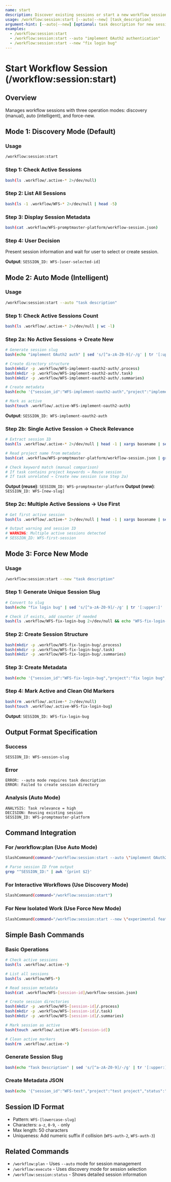 ```yaml
---
name: start
description: Discover existing sessions or start a new workflow session with intelligent session management
usage: /workflow:session:start [--auto|--new] [task_description]
argument-hint: [--auto|--new] [optional: task description for new session]
examples:
  - /workflow:session:start
  - /workflow:session:start --auto "implement OAuth2 authentication"
  - /workflow:session:start --new "fix login bug"
---
```


# Start Workflow Session (/workflow:session:start)

## Overview
Manages workflow sessions with three operation modes: discovery (manual), auto (intelligent), and force-new.

## Mode 1: Discovery Mode (Default)

### Usage
```bash
/workflow:session:start
```

### Step 1: Check Active Sessions
```bash
bash(ls .workflow/.active-* 2>/dev/null)
```

### Step 2: List All Sessions
```bash
bash(ls -1 .workflow/WFS-* 2>/dev/null | head -5)
```

### Step 3: Display Session Metadata
```bash
bash(cat .workflow/WFS-promptmaster-platform/workflow-session.json)
```

### Step 4: User Decision
Present session information and wait for user to select or create session.

**Output**: `SESSION_ID: WFS-[user-selected-id]`

## Mode 2: Auto Mode (Intelligent)

### Usage
```bash
/workflow:session:start --auto "task description"
```

### Step 1: Check Active Sessions Count
```bash
bash(ls .workflow/.active-* 2>/dev/null | wc -l)
```

### Step 2a: No Active Sessions → Create New
```bash
# Generate session slug
bash(echo "implement OAuth2 auth" | sed 's/[^a-zA-Z0-9]/-/g' | tr '[:upper:]' '[:lower:]' | cut -c1-50)

# Create directory structure
bash(mkdir -p .workflow/WFS-implement-oauth2-auth/.process)
bash(mkdir -p .workflow/WFS-implement-oauth2-auth/.task)
bash(mkdir -p .workflow/WFS-implement-oauth2-auth/.summaries)

# Create metadata
bash(echo '{"session_id":"WFS-implement-oauth2-auth","project":"implement OAuth2 auth","status":"planning"}' > .workflow/WFS-implement-oauth2-auth/workflow-session.json)

# Mark as active
bash(touch .workflow/.active-WFS-implement-oauth2-auth)
```

**Output**: `SESSION_ID: WFS-implement-oauth2-auth`

### Step 2b: Single Active Session → Check Relevance
```bash
# Extract session ID
bash(ls .workflow/.active-* 2>/dev/null | head -1 | xargs basename | sed 's/^\.active-//')

# Read project name from metadata
bash(cat .workflow/WFS-promptmaster-platform/workflow-session.json | grep -o '"project":"[^"]*"' | cut -d'"' -f4)

# Check keyword match (manual comparison)
# If task contains project keywords → Reuse session
# If task unrelated → Create new session (use Step 2a)
```

**Output (reuse)**: `SESSION_ID: WFS-promptmaster-platform`
**Output (new)**: `SESSION_ID: WFS-[new-slug]`

### Step 2c: Multiple Active Sessions → Use First
```bash
# Get first active session
bash(ls .workflow/.active-* 2>/dev/null | head -1 | xargs basename | sed 's/^\.active-//')

# Output warning and session ID
# WARNING: Multiple active sessions detected
# SESSION_ID: WFS-first-session
```

## Mode 3: Force New Mode

### Usage
```bash
/workflow:session:start --new "task description"
```

### Step 1: Generate Unique Session Slug
```bash
# Convert to slug
bash(echo "fix login bug" | sed 's/[^a-zA-Z0-9]/-/g' | tr '[:upper:]' '[:lower:]' | cut -c1-50)

# Check if exists, add counter if needed
bash(ls .workflow/WFS-fix-login-bug 2>/dev/null && echo "WFS-fix-login-bug-2" || echo "WFS-fix-login-bug")
```

### Step 2: Create Session Structure
```bash
bash(mkdir -p .workflow/WFS-fix-login-bug/.process)
bash(mkdir -p .workflow/WFS-fix-login-bug/.task)
bash(mkdir -p .workflow/WFS-fix-login-bug/.summaries)
```

### Step 3: Create Metadata
```bash
bash(echo '{"session_id":"WFS-fix-login-bug","project":"fix login bug","status":"planning"}' > .workflow/WFS-fix-login-bug/workflow-session.json)
```

### Step 4: Mark Active and Clean Old Markers
```bash
bash(rm .workflow/.active-* 2>/dev/null)
bash(touch .workflow/.active-WFS-fix-login-bug)
```

**Output**: `SESSION_ID: WFS-fix-login-bug`

## Output Format Specification

### Success
```
SESSION_ID: WFS-session-slug
```

### Error
```
ERROR: --auto mode requires task description
ERROR: Failed to create session directory
```

### Analysis (Auto Mode)
```
ANALYSIS: Task relevance = high
DECISION: Reusing existing session
SESSION_ID: WFS-promptmaster-platform
```

## Command Integration

### For /workflow:plan (Use Auto Mode)
```bash
SlashCommand(command="/workflow:session:start --auto \"implement OAuth2 authentication\"")

# Parse session ID from output
grep "^SESSION_ID:" | awk '{print $2}'
```

### For Interactive Workflows (Use Discovery Mode)
```bash
SlashCommand(command="/workflow:session:start")
```

### For New Isolated Work (Use Force New Mode)
```bash
SlashCommand(command="/workflow:session:start --new \"experimental feature\"")
```

## Simple Bash Commands

### Basic Operations
```bash
# Check active sessions
bash(ls .workflow/.active-*)

# List all sessions
bash(ls .workflow/WFS-*)

# Read session metadata
bash(cat .workflow/WFS-[session-id]/workflow-session.json)

# Create session directories
bash(mkdir -p .workflow/WFS-[session-id]/.process)
bash(mkdir -p .workflow/WFS-[session-id]/.task)
bash(mkdir -p .workflow/WFS-[session-id]/.summaries)

# Mark session as active
bash(touch .workflow/.active-WFS-[session-id])

# Clean active markers
bash(rm .workflow/.active-*)
```

### Generate Session Slug
```bash
bash(echo "Task Description" | sed 's/[^a-zA-Z0-9]/-/g' | tr '[:upper:]' '[:lower:]' | cut -c1-50)
```

### Create Metadata JSON
```bash
bash(echo '{"session_id":"WFS-test","project":"test project","status":"planning"}' > .workflow/WFS-test/workflow-session.json)
```

## Session ID Format
- Pattern: `WFS-[lowercase-slug]`
- Characters: `a-z`, `0-9`, `-` only
- Max length: 50 characters
- Uniqueness: Add numeric suffix if collision (`WFS-auth-2`, `WFS-auth-3`)

## Related Commands
- `/workflow:plan` - Uses `--auto` mode for session management
- `/workflow:execute` - Uses discovery mode for session selection
- `/workflow:session:status` - Shows detailed session information